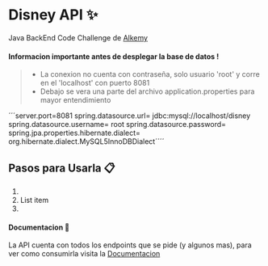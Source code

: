 # Disney API :sparkles:
Java BackEnd Code Challenge de [Alkemy](https://www.alkemy.org/) 

#### Informacion importante antes de desplegar la base de datos !
>  - La conexion no cuenta con contraseña, solo usuario 'root' y corre en el 'localhost' con puerto 8081
>  - Debajo se vera una parte del archivo application.properties para mayor entendimiento 

´´´server.port=8081
spring.datasource.url= jdbc:mysql://localhost/disney
spring.datasource.username= root
spring.datasource.password=
spring.jpa.properties.hibernate.dialect= org.hibernate.dialect.MySQL5InnoDBDialect´´´´

## Pasos para Usarla :clipboard: 
 1. 
 2. List item
 3. 

####  Documentacion :page_with_curl: 
La API cuenta con todos los endpoints que se pide (y algunos mas), para ver como consumirla visita la [Documentacion](https://documenter.getpostman.com/view/18219574/UVsLRm6s#cc93e3df-1cb5-4a07-adcf-128be41a66db)
 

